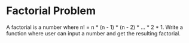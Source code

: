 # Factorial Problem
A factorial is a number where n! = n * (n - 1) * (n - 2) * ... * 2 * 1. Write a function where user can input a number and get the resulting factorial.
